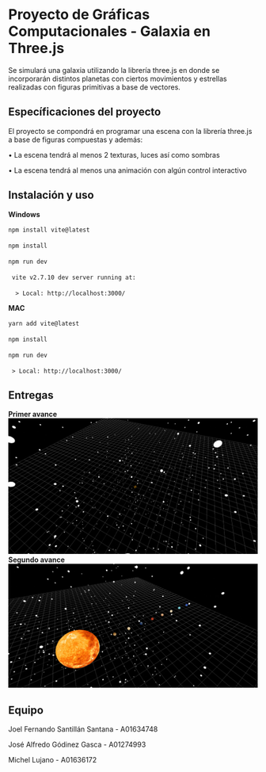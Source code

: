 # Proyecto de Gráficas Computacionales - Galaxia en Three.js

Se simulará una galaxia utilizando la librería three.js en donde se incorporarán distintos planetas con ciertos movimientos y estrellas realizadas con figuras primitivas a base de vectores.

## Específicaciones del proyecto

El proyecto se compondrá en programar una escena con la librería three.js a base de 
figuras compuestas y además:  

• La escena tendrá al menos 2 texturas, luces así como sombras 

• La escena tendrá al menos una animación con algún control interactivo


## Instalación y uso
**Windows**
```
npm install vite@latest

npm install 

npm run dev

 vite v2.7.10 dev server running at:

  > Local: http://localhost:3000/
```
**MAC**
```
yarn add vite@latest

npm install

npm run dev

 > Local: http://localhost:3000/
```

## Entregas
**Primer avance**
![Primer avance](https://github.com/Paperman2298/GraficasComputacionales/blob/main/avance1.png?raw=true)
**Segundo avance**
![Segundo avance](https://github.com/Paperman2298/GraficasComputacionales/blob/main/avance2.png?raw=true)

## Equipo
Joel Fernando Santillán Santana - A01634748

José Alfredo Gódinez Gasca - A01274993

Michel Lujano - A01636172
